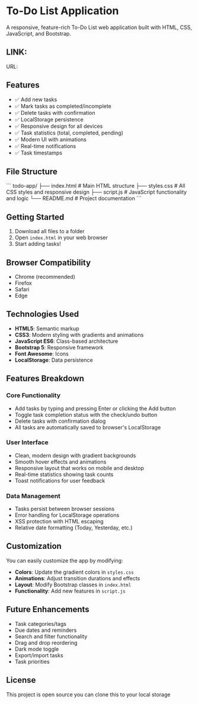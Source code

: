# To-Do List Application

A responsive, feature-rich To-Do List web application built with HTML, CSS, JavaScript, and Bootstrap.

## LINK:

URL:  


## Features

- ✅ Add new tasks
- ✅ Mark tasks as completed/incomplete
- ✅ Delete tasks with confirmation
- ✅ LocalStorage persistence
- ✅ Responsive design for all devices
- ✅ Task statistics (total, completed, pending)
- ✅ Modern UI with animations
- ✅ Real-time notifications
- ✅ Task timestamps

## File Structure

\`\`\`
todo-app/
├── index.html      # Main HTML structure
├── styles.css      # All CSS styles and responsive design
├── script.js       # JavaScript functionality and logic
└── README.md       # Project documentation
\`\`\`

## Getting Started

1. Download all files to a folder
2. Open `index.html` in your web browser
3. Start adding tasks!

## Browser Compatibility

- Chrome (recommended)
- Firefox
- Safari
- Edge

## Technologies Used

- **HTML5**: Semantic markup
- **CSS3**: Modern styling with gradients and animations
- **JavaScript ES6**: Class-based architecture
- **Bootstrap 5**: Responsive framework
- **Font Awesome**: Icons
- **LocalStorage**: Data persistence

## Features Breakdown

### Core Functionality
- Add tasks by typing and pressing Enter or clicking the Add button
- Toggle task completion status with the check/undo button
- Delete tasks with confirmation dialog
- All tasks are automatically saved to browser's LocalStorage

### User Interface
- Clean, modern design with gradient backgrounds
- Smooth hover effects and animations
- Responsive layout that works on mobile and desktop
- Real-time statistics showing task counts
- Toast notifications for user feedback

### Data Management
- Tasks persist between browser sessions
- Error handling for LocalStorage operations
- XSS protection with HTML escaping
- Relative date formatting (Today, Yesterday, etc.)

## Customization

You can easily customize the app by modifying:

- **Colors**: Update the gradient colors in `styles.css`
- **Animations**: Adjust transition durations and effects
- **Layout**: Modify Bootstrap classes in `index.html`
- **Functionality**: Add new features in `script.js`

## Future Enhancements

- Task categories/tags
- Due dates and reminders
- Search and filter functionality
- Drag and drop reordering
- Dark mode toggle
- Export/import tasks
- Task priorities

## License

This project is open source you can clone this to your local storage
